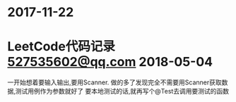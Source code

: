 2017-11-22
==
LeetCode代码记录
527535602@qq.com
2018-05-04
==
一开始想着要输入输出,要用Scanner.
做的多了发现完全不需要用Scanner获取数据,测试用例作为参数就好了
要本地测试的话,就再写个@Test去调用要测试的函数
